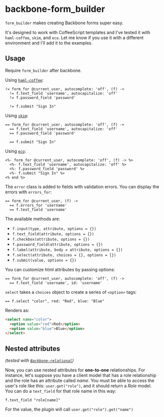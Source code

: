 backbone-form_builder
=====================

`form_builder` makes creating Backbone forms super easy.

It's designed to work with CoffeeScript templates and
I've tested it with `haml-coffee`, `skim`, and `eco`.
Let me know if you use it with a different environment and I'll
add it to the examples.

Usage
-----

Require `form_builder` after backbone.

Using [`haml-coffee`](https://github.com/netzpirat/haml-coffee):

```hamlc
!= form_for @current_user, autocomplete: 'off', (f) ->
  != f.text_field 'username', autocapitalize: 'off'
  != f.password_field 'password'

  != f.submit "Sign In"
```

Using [`skim`](https://github.com/jfirebaugh/skim):

```skim
== form_for @current_user, autocomplete: 'off', (f) ->
  == f.text_field 'username', autocapitalize: 'off'
  == f.password_field 'password'

  == f.submit "Sign In"
```

Using [`eco`](https://github.com/sstephenson/eco):

```eco
<%- form_for @current_user, autocomplete: 'off', (f) -> %>
  <%- f.text_field 'username', autocapitalize: 'off' %>
  <%- f.password_field 'password' %>
  <%- f.submit "Sign In" %>
<% end %>
```

The `error` class is added to fields with validation errors.
You can display the errors with `errors_for`:

```skim
== form_for @current_user, (f) ->
  == f.errors_for 'username'
  == f.text_field 'username'
```

The available methods are:

* `f.input(type, attribute, options = {})`
* `f.text_field(attribute, options = {})`
* `f.checkbox(attribute, options = {})`
* `f.password_field(attribute, options = {})`
* `f.label(attribute, body = attribute, options = {})`
* `f.select(attribute, choices = {}, options = {})`
* `f.submit(value, options = {})`

You can customize html attributes by passing options:

```skim
== form_for @current_user, autocomplete: 'off', (f) ->
  == f.text_field 'username', id: 'username'
```

`select` takes a `choices` object to create a series of `<option>` tags:

```skim
== f.select "color", red: "Red", blue: "Blue"
```

Renders as:

```html
<select name="color">
  <option value="red">Red</option>
  <option value="blue">Blue</option>
</select>
```

Nested attributes
-----

*(tested with [`Backbone-relational`](https://github.com/PaulUithol/Backbone-relational))*

Now, you can use nested attributes for **one-to-one** relationships. For instance, let's suppose you have a client model that has a role relationship and the role has an attribute called *name*. You must be able to access the user's role like this: `user.get("role")`, and it should return a *Role* model. You can do a `text_field` for that role name in this way:

`f.text_field "role[name]"`

For the value, the plugin will call `user.get("role").get("name")`
